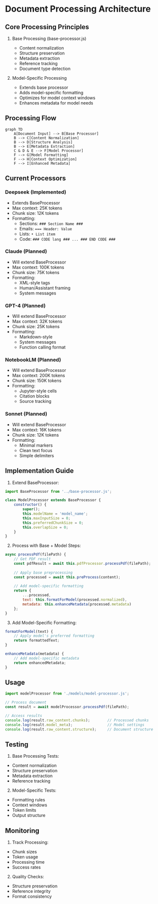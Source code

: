 # Document Processing Architecture

## Core Processing Principles

1. Base Processing (base-processor.js)
   - Content normalization
   - Structure preservation
   - Metadata extraction
   - Reference tracking
   - Document type detection

2. Model-Specific Processing
   - Extends base processor
   - Adds model-specific formatting
   - Optimizes for model context windows
   - Enhances metadata for model needs

## Processing Flow

```mermaid
graph TD
    A[Document Input] --> B[Base Processor]
    B --> C[Content Normalization]
    B --> D[Structure Analysis]
    B --> E[Metadata Extraction]
    C & D & E --> F[Model Processor]
    F --> G[Model Formatting]
    F --> H[Context Optimization]
    F --> I[Enhanced Metadata]
```

## Current Processors

### Deepseek (Implemented)
- Extends BaseProcessor
- Max context: 25K tokens
- Chunk size: 12K tokens
- Formatting:
  * Sections: `### Section Name ###`
  * Emails: `=== Header: Value`
  * Lists: `• List item`
  * Code: `### CODE lang ### ... ### END CODE ###`

### Claude (Planned)
- Will extend BaseProcessor
- Max context: 100K tokens
- Chunk size: 75K tokens
- Formatting:
  * XML-style tags
  * Human/Assistant framing
  * System messages

### GPT-4 (Planned)
- Will extend BaseProcessor
- Max context: 32K tokens
- Chunk size: 25K tokens
- Formatting:
  * Markdown-style
  * System messages
  * Function calling format

### NotebookLM (Planned)
- Will extend BaseProcessor
- Max context: 200K tokens
- Chunk size: 150K tokens
- Formatting:
  * Jupyter-style cells
  * Citation blocks
  * Source tracking

### Sonnet (Planned)
- Will extend BaseProcessor
- Max context: 16K tokens
- Chunk size: 12K tokens
- Formatting:
  * Minimal markers
  * Clean text focus
  * Simple delimiters
## Implementation Guide

1. Extend BaseProcessor:
```javascript
import BaseProcessor from '../base-processor.js';

class ModelProcessor extends BaseProcessor {
    constructor() {
        super();
        this.modelName = 'model_name';
        this.maxInputSize = 0;
        this.preferredChunkSize = 0;
        this.overlapSize = 0;
    }
}
```

2. Process with Base + Model Steps:
```javascript
async processPdf(filePath) {
    // Get PDF result
    const pdfResult = await this.pdfProcessor.processPdf(filePath);
    
    // Apply base preprocessing
    const processed = await this.preProcess(content);
    
    // Add model-specific formatting
    return {
        ...processed,
        text: this.formatForModel(processed.normalized),
        metadata: this.enhanceMetadata(processed.metadata)
    };
}
```

3. Add Model-Specific Formatting:
```javascript
formatForModel(text) {
    // Apply model's preferred formatting
    return formattedText;
}

enhanceMetadata(metadata) {
    // Add model-specific metadata
    return enhancedMetadata;
}
```

## Usage

```javascript
import modelProcessor from './models/model-processor.js';

// Process document
const result = await modelProcessor.processPdf(filePath);

// Access results
console.log(result.raw_content.chunks);        // Processed chunks
console.log(result.model_meta);                // Model settings
console.log(result.raw_content.structure);     // Document structure
```

## Testing

1. Base Processing Tests:
- Content normalization
- Structure preservation
- Metadata extraction
- Reference tracking

2. Model-Specific Tests:
- Formatting rules
- Context windows
- Token limits
- Output structure

## Monitoring

1. Track Processing:
- Chunk sizes
- Token usage
- Processing time
- Success rates

2. Quality Checks:
- Structure preservation
- Reference integrity
- Format consistency

